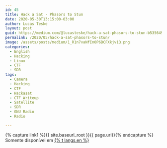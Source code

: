 ```yaml
---
id: 45
title: Hack a Sat - Phasors to Stun
date: 2020-05-30T13:15:00-03:00
author: Lucas Teske
layout: post
guid: https://medium.com/@lucasteske/hack-a-sat-phasors-to-stun-b535649f474f
permalink: /2020/05/hack-a-sat-phasors-to-stun/
image: /assets/posts/medium/1_R1n7vaNfInOP6BCFXkjv1Q.png
categories:
  - English
  - Hacking
  - Linux
  - CTF
  - SDR
tags:
  - Camera
  - Hacking
  - CTF
  - Hackasat
  - CTF Writeup
  - Satellite
  - SDR
  - GNU Radio
  - Radio

---
```


{% capture link1 %}{{ site.baseurl_root }}{{ page.url}}{% endcapture %}
Somente disponível em <a href="{{ link1 }}" >{% t langs.en %}</a>
